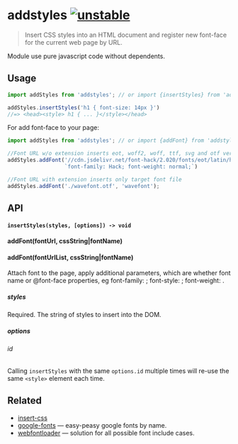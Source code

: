 # addstyles [![unstable](http://badges.github.io/stability-badges/dist/unstable.svg)](http://github.com/badges/stability-badges)

> Insert CSS styles into an HTML document and register new font-face for the current web page by URL.

Module use pure javascript code without dependents.

## Usage
```js
import addStyles from 'addstyles'; // or import {insertStyles} from 'addstyles';

addStyles.insertStyles('h1 { font-size: 14px }')
//=> <head><style> h1 { ... }</style></head>
```

For add font-face to your page:
```js
import addStyles from 'addstyles'; // or import {addFont} from 'addstyles';

//Font URL w/o extension inserts eot, woff2, woff, ttf, svg and otf versions
addStyles.addFont('//cdn.jsdelivr.net/font-hack/2.020/fonts/eot/latin/hack-regular-latin-webfont',
                  `font-family: Hack; font-weight: normal;`)

//Font URL with extension inserts only target font file
addStyles.addFont('./wavefont.otf', 'wavefont');
```

## API

#### `insertStyles(styles, [options]) -> void`

#### addFont(fontUrl, cssString|fontName)
#### addFont(fontUrlList, cssString|fontName)

Attach font to the page, apply additional parameters, which are whether font name or @font-face properties, eg font-family: <x>; font-style: <y>; font-weight: <z>.
##### styles

Required. The string of styles to insert into the DOM.

##### options

###### id

Calling `insertStyles` with the same `options.id` multiple times will re-use the same `<style>` element each time.

## Related

* [insert-css](https://github.com/substack/insert-css)
* [google-fonts](https://github.com/hughsk/google-fonts) — easy-peasy google fonts by name.
* [webfontloader](https://github.com/typekit/webfontloader) — solution for all possible font include cases.